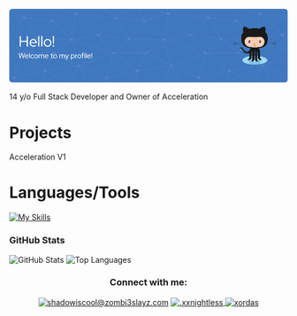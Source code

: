 
![Header](https://raw.githubusercontent.com/mdoryammilwalrus/mdoryammilwalrus/main/header.png)
           
  14 y/o Full Stack Developer and
Owner of Acceleration

# Projects

Acceleration V1 

# Languages/Tools

[![My Skills](https://skillicons.dev/icons?i=js,html,css,python,scss,react,replit,vscode,github,discord,bots,gmail,instagram,java)](https://skillicons.dev)

### GitHub Stats

![GitHub Stats](https://github-readme-stats.vercel.app/api?username=xdevnightless&show_icons=true&title_color=red&bg_color=00000000&icon_color=red&hide_border=true&text_color=FF0000&card_width=350)
![Top Languages](https://github-readme-stats.vercel.app/api/top-langs/?username=xdevnightless&layout=compact&title_color=red&bg_color=00000000&icon_color=red&hide_border=true&text_color=FF00000&card_width=350)



<h3 align="center">Connect with me:</h3>
<p align="center">
 <a href="mailto:shadowiscool@zombi3slayz.com
" target="blank"><img align="center" src="https://media.xordas.me/movie-river/email_icon.svg" alt="shadowiscool@zombi3slayz.com
" height="30" width="40" /></a>
<a href="https://discord.com/users/123456789012345678" target="blank">
  <img align="center" src="https://raw.githubusercontent.com/rahuldkjain/github-profile-readme-generator/master/src/images/icons/Social/discord.svg" alt=".xxnightless" height="30" width="40" />
</a>
<a href="https://www.youtube.com/@shadowycc" target="blank"><img align="center" src="https://raw.githubusercontent.com/rahuldkjain/github-profile-readme-generator/master/src/images/icons/Social/youtube.svg" alt="xordas" height="30" width="40" /></a>
</p><br>





    

















<!---
<!DOCTYPE html>
<html lang="en">
<head>
    <meta charset="UTF-8">
    <meta name="viewport" content="width=device-width, initial-scale=1.0">
    <title>Devman's Skills</title>
    
    <link rel="icon" href="devman.jpg" type="image/x-icon">
    <style>
        * {
            margin: 0;
            padding: 0;
            box-sizing: border-box;
        }

        body {
            font-family: 'Arial', sans-serif;
            background: radial-gradient(circle, #0c0023, #000);
            color: white;
            min-height: 100vh;
            display: flex;
            flex-direction: column;
            align-items: center;
            justify-content: center;
            overflow-x: hidden;
        }

        header {
            display: flex;
            justify-content: space-between;
            align-items: center;
            width: 100%;
            padding: 10px 50px;
            background: rgba(0, 0, 0, 0.9);
            border-bottom: 2px solid #ff007f;
            box-shadow: 0 5px 10px rgba(0, 0, 0, 0.3);
            position: fixed;
            top: 0;
            left: 0;
            z-index: 1000;
        }

        header h1 {
            display: flex;
            align-items: center;
            font-size: 28px;
        }

        header img {
            width: 55px;
            margin-right: 10px;
            border-radius: 50%;
            border: 2px solid #ff007f;
        }

        nav a {
            color: white;
            text-decoration: none;
            font-size: 18px;
            margin-left: 25px;
            padding: 5px 10px;
            border-radius: 5px;
            transition: background 0.3s ease, color 0.3s ease;
        }

        nav a:hover {
            background-color: #ff007f;
            color: black;
        }

        main {
            text-align: center;
            margin-top: 80px;
            width: 90%;
            max-width: 1200px;
        }

        main h2 {
            font-size: 48px;
            text-shadow: 2px 2px 10px #ff007f;
            margin-bottom: 30px;
        }

        .skills {
            display: flex;
            flex-wrap: wrap;
            gap: 20px;
            justify-content: center;
        }

        .skill-card {
            background: rgba(0, 0, 0, 0.8);
            border-radius: 15px;
            padding: 20px;
            width: 250px;
            text-align: center;
            box-shadow: 0 5px 15px rgba(0, 0, 0, 0.3);
            position: relative;
        }

        .skill-card img {
            width: 80px;
            height: 80px;
            margin-bottom: 15px;
        }

        .skill-card h3 {
            font-size: 24px;
            margin-bottom: 10px;
            color: #fff;
        }

        .skill-card p {
            color: #ccc;
            margin-bottom: 15px;
        }

        .progress-container {
            position: relative;
            width: 100%;
            height: 20px;
            background: #333;
            border-radius: 10px;
            overflow: hidden;
            margin-top: 10px;
        }

        .progress-bar {
            height: 100%;
            background: #ff007f;
            width: 0;
            animation: progress-animation 1s forwards;
        }

        @keyframes progress-animation {
            from {
                width: 0;
            }
            to {
                width: var(--progress-width);
            }
        }

        .skill-card:hover .progress-bar {
            animation: none; 
        }

        .learning {
            margin-top: 50px;
            text-align: center;
        }

        .learning .skill-card {
            background: rgba(0, 0, 0, 0.6);
        }

        .learning .badge {
            display: inline-block;
            padding: 5px 10px;
            font-size: 14px;
            font-weight: bold;
            color: #ff007f;
            background: rgba(255, 255, 255, 0.2);
            border-radius: 12px;
            margin-top: 10px;
        }
    </style>
</head>
<body>

    <header>
        <h1>
            <img src="devman.jpg" alt="Devman's logo">
            Devman
        </h1>
        <nav>
            <a href="index.html">Home</a>
            <a href="projects.html">Projects</a>
            <a href="skills.html">Skills</a>
        </nav>
    </header>

    <main>
        <h2>Skills</h2>
        <div class="skills">
            <div class="skill-card">
                <img src="https://img.icons8.com/?size=512&id=20909&format=png" alt="HTML">
                <h3>HTML</h3>
                <p>Expert in creating semantic and accessible HTML documents.</p>
                <div class="progress-container">
                    <div class="progress-bar" style="--progress-width: 85%;"></div>
                </div>
            </div>
            <div class="skill-card">
                <img src="https://img.icons8.com/?size=96&id=21278&format=png" alt="CSS">
                <h3>CSS</h3>
                <p>Skilled in designing responsive and visually appealing styles with CSS.</p>
                <span class="badge">Still learning</span>
                <div class="progress-container">
                    <div class="progress-bar" style="--progress-width: 10%;"></div>
                </div>
            </div>
            <div class="skill-card">
                <img src="https://img.icons8.com/?size=96&id=108784&format=png" alt="JavaScript">
                <h3>JavaScript</h3>
                <p>Proficient in adding interactivity and dynamic content using JavaScript.</p>
                <span class="badge">Still learning</span>
                <div class="progress-container">
                    <div class="progress-bar" style="--progress-width: 10%;"></div>
                </div>
            </div>
            <div class="skill-card">
                <img src="https://img.icons8.com/?size=96&id=l75OEUJkPAk4&format=png" alt="Python">
                <h3>Python</h3>
                <p>Python is a general-purpose programming language used for a variety of tasks.</p>
                <span class="badge">Still Learning</span>
                <div class="progress-container">
                    <div class="progress-bar" style="--progress-width: 40%;"></div>
                </div>
            </div>
            <div class="skill-card">
                <img src="https://img.icons8.com/?size=512&id=KppI8aNv6oQe&format=png" alt="Lua">
                <h3>Lua</h3>
                <p>Lua is a lightweight, versatile programming language used for scripting and rapid prototyping.</p>
                <span class="badge">Still Learning</span>
                <div class="progress-container">
                    <div class="progress-bar" style="--progress-width: 25%;"></div>
                </div>
            </div>
        </div>

        <div class="learning">
            <h2>Learning</h2>
            <div class="skills">
                <div class="skill-card">
                    <img src="https://img.icons8.com/?size=96&id=13679&format=png" alt="Java">
                    <h3>Java</h3>
                    <p>Learning Java for backend development and Android applications.</p>
                    <span class="badge">Learning</span>
                </div>
                <div class="skill-card">
                    <img src="https://img.icons8.com/?size=512&id=54087&format=png" alt="Node.js">
                    <h3>Node.js</h3>
                    <p>Node.js is an open-source, cross-platform JavaScript runtime environment that allows developers to run JavaScript code outside of a web browser.</p>
                    <span class="badge">Learning</span>
                </div>
                <div class="skill-card">
                    <img src="https://img.icons8.com/?size=512&id=40669&format=png" alt="C++">
                    <h3>C++</h3>
                    <p>C++ is a general-purpose programming language used to create software</p>
                    <span class="badge">Learning</span>
                </div>
            </div>
        </div>
    </main>

    <audio autoplay loop>
        <source src="chill.mp4" type="audio/mpeg">
        Your browser does not support the audio element.
    </audio>

</body>
</html>xdevnightless/xdevnightless is a ✨ special ✨ repository because its `README.md` (this file) appears on your GitHub profile.
You can click the Preview link to take a look at your changes.
--->
